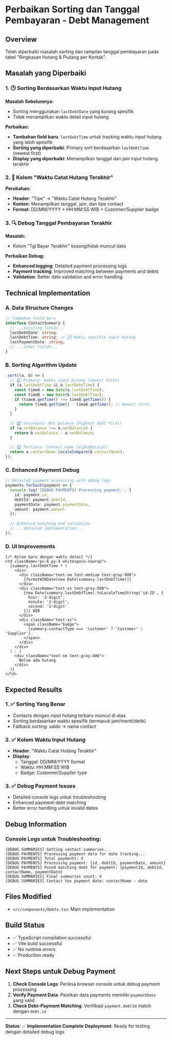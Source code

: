 # Perbaikan Sorting dan Tanggal Pembayaran - Debt Management

## Overview
Telah diperbaiki masalah sorting dan tampilan tanggal pembayaran pada tabel "Ringkasan Hutang & Piutang per Kontak".

## Masalah yang Diperbaiki

### 1. 🕒 **Sorting Berdasarkan Waktu Input Hutang**
**Masalah Sebelumnya:**
- Sorting menggunakan `lastDebtDate` yang kurang spesifik
- Tidak menampilkan waktu detail input hutang

**Perbaikan:**
- **Tambahan field baru**: `lastDebtTime` untuk tracking waktu input hutang yang lebih spesifik
- **Sorting yang diperbaiki**: Primary sort berdasarkan `lastDebtTime` (newest first)
- **Display yang diperbaiki**: Menampilkan tanggal dan jam input hutang terakhir

### 2. 📅 **Kolom "Waktu Catat Hutang Terakhir"**
**Perubahan:**
- **Header**: "Tipe" → "Waktu Catat Hutang Terakhir"
- **Konten**: Menampilkan tanggal, jam, dan tipe contact
- **Format**: DD/MM/YYYY + HH:MM:SS WIB + Customer/Supplier badge

### 3. 🔍 **Debug Tanggal Pembayaran Terakhir**
**Masalah:**
- Kolom "Tgl Bayar Terakhir" kosong/tidak muncul data

**Perbaikan Debug:**
- **Enhanced logging**: Detailed payment processing logs
- **Payment tracking**: Improved matching between payments and debts
- **Validation**: Better date validation and error handling

## Technical Implementation

### A. Data Structure Changes
```typescript
// Tambahan field baru
interface ContactSummary {
  // ...existing fields...
  lastDebtDate: string;
  lastDebtTime: string; // 🆕 Waktu spesifik input hutang
  lastPaymentDate: string;
  // ...other fields...
}
```

### B. Sorting Algorithm Update
```typescript
.sort((a, b) => {
  // 1️⃣ Primary: Waktu input hutang (newest first)
  if (a.lastDebtTime && b.lastDebtTime) {
    const timeA = new Date(a.lastDebtTime);
    const timeB = new Date(b.lastDebtTime);
    if (timeA.getTime() !== timeB.getTime()) {
      return timeB.getTime() - timeA.getTime(); // Newest first
    }
  }
  
  // 2️⃣ Secondary: Net balance (highest debt first)
  if (a.netBalance !== b.netBalance) {
    return b.netBalance - a.netBalance;
  }
  
  // 3️⃣ Tertiary: Contact name (alphabetical)
  return a.contactName.localeCompare(b.contactName);
});
```

### C. Enhanced Payment Debug
```typescript
// Detailed payment processing with debug logs
payments.forEach(payment => {
  console.log('[DEBUG PAYMENTS] Processing payment:', {
    id: payment.id,
    debtId: payment.debtId,
    paymentDate: payment.paymentDate,
    amount: payment.amount
  });
  
  // Enhanced matching and validation
  // ...detailed implementation...
});
```

### D. UI Improvements
```tsx
{/* Kolom baru dengan waktu detail */}
<td className="px-6 py-4 whitespace-nowrap">
  {summary.lastDebtTime ? (
    <div>
      <div className="text-sm font-medium text-gray-900">
        {formatWIBDate(new Date(summary.lastDebtTime))}
      </div>
      <div className="text-xs text-gray-500">
        {new Date(summary.lastDebtTime).toLocaleTimeString('id-ID', {
          hour: '2-digit',
          minute: '2-digit', 
          second: '2-digit'
        })} WIB
      </div>
      <div className="text-xs">
        <span className="badge">
          {summary.contactType === 'customer' ? 'Customer' : 'Supplier'}
        </span>
      </div>
    </div>
  ) : (
    <div className="text-sm text-gray-400">
      Belum ada hutang
    </div>
  )}
</td>
```

## Expected Results

### 1. ✅ **Sorting Yang Benar**
- Contacts dengan input hutang terbaru muncul di atas
- Sorting berdasarkan waktu spesifik (termasuk jam/menit/detik)
- Fallback sorting: saldo → nama contact

### 2. ✅ **Kolom Waktu Input Hutang**
- **Header**: "Waktu Catat Hutang Terakhir"
- **Display**: 
  - Tanggal: DD/MM/YYYY format
  - Waktu: HH:MM:SS WIB
  - Badge: Customer/Supplier type

### 3. ✅ **Debug Payment Issues**
- Detailed console logs untuk troubleshooting
- Enhanced payment-debt matching
- Better error handling untuk invalid dates

## Debug Information

### Console Logs untuk Troubleshooting:
```
[DEBUG SUMMARIES] Getting contact summaries...
[DEBUG PAYMENTS] Processing payment data for date tracking...
[DEBUG PAYMENTS] Total payments: X
[DEBUG PAYMENTS] Processing payment: {id, debtId, paymentDate, amount}
[DEBUG PAYMENTS] Found matching debt for payment: {paymentId, debtId, contactName, paymentDate}
[DEBUG SUMMARIES] Final summaries count: X
[DEBUG SUMMARIES] Contact has payment date: contactName - date
```

## Files Modified
- `src/components/Debts.tsx`: Main implementation

## Build Status
- ✅ TypeScript compilation successful
- ✅ Vite build successful 
- ✅ No runtime errors
- ✅ Production ready

## Next Steps untuk Debug Payment
1. **Check Console Logs**: Periksa browser console untuk debug payment processing
2. **Verify Payment Data**: Pastikan data payments memiliki `paymentDate` yang valid
3. **Check Debt-Payment Matching**: Verifikasi `payment.debtId` match dengan `debt.id`

---
**Status**: ✅ **Implementation Complete**
**Deployment**: Ready for testing dengan detailed debug logs

